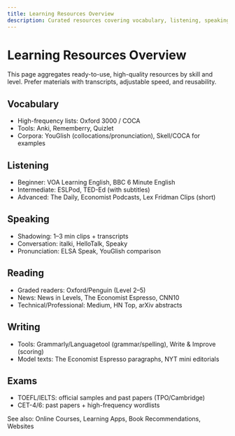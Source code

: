 ```yaml
---
title: Learning Resources Overview
description: Curated resources covering vocabulary, listening, speaking, reading, writing, and exam prep.
---
```


# Learning Resources Overview

This page aggregates ready-to-use, high-quality resources by skill and level. Prefer materials with transcripts, adjustable speed, and reusability.

## Vocabulary

- High-frequency lists: Oxford 3000 / COCA
- Tools: Anki, Rememberry, Quizlet
- Corpora: YouGlish (collocations/pronunciation), Skell/COCA for examples

## Listening

- Beginner: VOA Learning English, BBC 6 Minute English
- Intermediate: ESLPod, TED-Ed (with subtitles)
- Advanced: The Daily, Economist Podcasts, Lex Fridman Clips (short)

## Speaking

- Shadowing: 1–3 min clips + transcripts
- Conversation: italki, HelloTalk, Speaky
- Pronunciation: ELSA Speak, YouGlish comparison

## Reading

- Graded readers: Oxford/Penguin (Level 2–5)
- News: News in Levels, The Economist Espresso, CNN10
- Technical/Professional: Medium, HN Top, arXiv abstracts

## Writing

- Tools: Grammarly/Languagetool (grammar/spelling), Write & Improve (scoring)
- Model texts: The Economist Espresso paragraphs, NYT mini editorials

## Exams

- TOEFL/IELTS: official samples and past papers (TPO/Cambridge)
- CET-4/6: past papers + high-frequency wordlists

See also: Online Courses, Learning Apps, Book Recommendations, Websites


